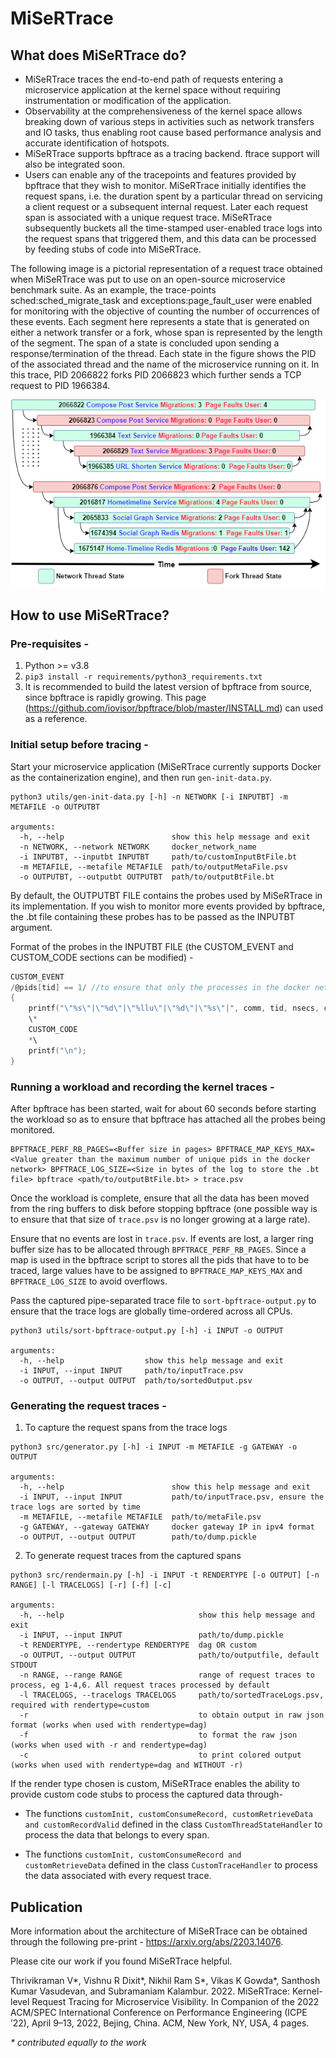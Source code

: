 # MiSeRTrace

## What does MiSeRTrace do?

- MiSeRTrace traces the end-to-end path of requests entering a microservice application at the kernel space without requiring instrumentation or modification of the application. 
- Observability at the comprehensiveness of the kernel space allows breaking down of various steps in activities such as network transfers and IO tasks, thus enabling root cause based performance analysis and accurate identification of hotspots. 
- MiSeRTrace supports bpftrace as a tracing backend. ftrace support will also be integrated soon.
- Users can enable any of the tracepoints and features provided by bpftrace that they wish to monitor. MiSeRTrace initially identifies the request spans, i.e. the duration spent by a particular thread on servicing a client request or a subsequent internal request. Later each request span is associated with a unique request trace. MiSeRTrace subsequently buckets all the time-stamped user-enabled trace logs into the request spans that triggered them, and this data can be processed by feeding stubs of code into MiSeRTrace.

The following image is a pictorial representation of a request trace obtained when MiSeRTrace was put to use on an open-source microservice benchmark suite. As an example, the trace-points sched:sched_migrate_task and exceptions:page_fault_user were enabled for monitoring with the objective of counting the number of occurrences of these events. Each segment here represents a state that is generated on either a network transfer or a fork, whose span is represented by the length of the segment. The span of a state is concluded upon sending a response/termination of the thread. Each state in the figure shows the PID of the associated thread and the name of the microservice running on it. In this trace, PID 2066822 forks PID 2066823 which further sends a TCP request to PID 1966384. 

<p align="center">
<img src="./assets/RequestTrace.png">
</p>

## How to use MiSeRTrace?

### Pre-requisites -

1) Python >= v3.8
2) `pip3 install -r requirements/python3_requirements.txt`
3) It is recommended to build the latest version of bpftrace from source, since bpftrace is rapidly growing. This page (https://github.com/iovisor/bpftrace/blob/master/INSTALL.md) can used as a reference.

### Initial setup before tracing -

Start your microservice application (MiSeRTrace currently supports Docker as the containerization engine), and then run `gen-init-data.py`.

```
python3 utils/gen-init-data.py [-h] -n NETWORK [-i INPUTBT] -m METAFILE -o OUTPUTBT

arguments:
  -h, --help                        show this help message and exit
  -n NETWORK, --network NETWORK     docker_network_name
  -i INPUTBT, --inputbt INPUTBT     path/to/customInputBtFile.bt
  -m METAFILE, --metafile METAFILE  path/to/outputMetaFile.psv
  -o OUTPUTBT, --outputbt OUTPUTBT  path/to/outputBtFile.bt
```

By default, the OUTPUTBT FILE contains the probes used by MiSeRTrace in its implementation. If you wish to monitor more events provided by bpftrace, the .bt file containing these probes has to be passed as the INPUTBT argument.

Format of the probes in the INPUTBT FILE (the CUSTOM_EVENT and CUSTOM_CODE sections can be modified) -

```c
CUSTOM_EVENT
/@pids[tid] == 1/ //to ensure that only the processes in the docker network are traced
{
    printf("\"%s\"|\"%d\"|\"%llu\"|\"%d\"|\"%s\"|", comm, tid, nsecs, cpu, probe);
    \*
    CUSTOM_CODE
    *\
    printf("\n");      
}
```

### Running a workload and recording the kernel traces -

After bpftrace has been started, wait for about 60 seconds before starting the workload so as to ensure that bpftrace has attached all the probes being monitored.

```
BPFTRACE_PERF_RB_PAGES=<Buffer size in pages> BPFTRACE_MAP_KEYS_MAX=<Value greater than the maximum number of unique pids in the docker network> BPFTRACE_LOG_SIZE=<Size in bytes of the log to store the .bt file> bpftrace <path/to/outputBtFile.bt> > trace.psv
```

Once the workload is complete, ensure that all the data has been moved from the ring buffers to disk before stopping bpftrace (one possible way is to ensure that that size of `trace.psv` is no longer growing at a large rate).

Ensure that no events are lost in `trace.psv`. If events are lost, a larger ring buffer size has to be allocated through `BPFTRACE_PERF_RB_PAGES`. Since a map is used in the bpftrace script to stores all the pids that have to to be traced, large values have to be assigned to `BPFTRACE_MAP_KEYS_MAX` and `BPFTRACE_LOG_SIZE` to avoid overflows.

Pass the captured pipe-separated trace file to `sort-bpftrace-output.py` to ensure that the trace logs are globally time-ordered across all CPUs.

```
python3 utils/sort-bpftrace-output.py [-h] -i INPUT -o OUTPUT

arguments:
  -h, --help                  show this help message and exit
  -i INPUT, --input INPUT     path/to/inputTrace.psv
  -o OUTPUT, --output OUTPUT  path/to/sortedOutput.psv

```

### Generating the request traces -

1) To capture the request spans from the trace logs

```
python3 src/generator.py [-h] -i INPUT -m METAFILE -g GATEWAY -o OUTPUT

arguments:
  -h, --help                        show this help message and exit
  -i INPUT, --input INPUT           path/to/inputTrace.psv, ensure the trace logs are sorted by time
  -m METAFILE, --metafile METAFILE  path/to/metaFile.psv
  -g GATEWAY, --gateway GATEWAY     docker gateway IP in ipv4 format
  -o OUTPUT, --output OUTPUT        path/to/dump.pickle
```

2) To generate request traces from the captured spans

```
python3 src/rendermain.py [-h] -i INPUT -t RENDERTYPE [-o OUTPUT] [-n RANGE] [-l TRACELOGS] [-r] [-f] [-c]

arguments:
  -h, --help                              show this help message and exit
  -i INPUT, --input INPUT                 path/to/dump.pickle
  -t RENDERTYPE, --rendertype RENDERTYPE  dag OR custom
  -o OUTPUT, --output OUTPUT              path/to/outputfile, default STDOUT
  -n RANGE, --range RANGE                 range of request traces to process, eg 1-4,6. All request traces processed by default
  -l TRACELOGS, --tracelogs TRACELOGS     path/to/sortedTraceLogs.psv, required with rendertype=custom
  -r                                      to obtain output in raw json format (works when used with rendertype=dag)
  -f                                      to format the raw json (works when used with -r and rendertype=dag)
  -c                                      to print colored output (works when used with rendertype=dag and WITHOUT -r)
```

If the render type chosen is custom, MiSeRTrace enables the ability to provide custom code stubs to process the captured data through-

- The functions `customInit, customConsumeRecord, customRetrieveData and customRecordValid` defined in the class `CustomThreadStateHandler` to process the data that belongs to every span.

- The functions `customInit, customConsumeRecord and customRetrieveData` defined in the class `CustomTraceHandler` to process the data associated with every request trace.

## Publication

More information about the architecture of MiSeRTrace can be obtained through the following pre-print - https://arxiv.org/abs/2203.14076. 

Please cite our work if you found MiSeRTrace helpful.

Thrivikraman V*, Vishnu R Dixit*, Nikhil Ram S*, Vikas K Gowda*, Santhosh Kumar Vasudevan, and Subramaniam Kalambur. 2022. MiSeRTrace: Kernel-level Request Tracing for Microservice Visibility. In Companion of the 2022 ACM/SPEC International Conference on Performance Engineering (ICPE ’22), April 9–13, 2022, Bejing, China. ACM, New York, NY, USA, 4 pages.

*\* contributed equally to the work*

<!-- - Record idle-always-running PIDS of the application
- Record IPs of the running containers
- The resulting file should be in the format should be in the format : `PID Container_Name Container_IP Container_Hash` separated by whitespace

- `trace-cmd record -e sched_switch -e sched_process_exit -e sched_process_fork -e sys_enter_sendto -e sys_exit_sendto -e inet_sock_set_state -e tcp_probe -e sys_enter_recvfrom -e sys_exit_recvfrom -e tcp_rcv_space_adjust -e sys_enter_sendmsg -e sys_exit_sendmsg -e sys_enter_write -e sys_exit_write -e sys_enter_read -e sys_exit_read -e sys_enter_recvmsg -e sys_exit_recvmsg -O norecord-cmd -O norecord-tgid -O event-fork -O function-fork $(get-all-pids socialnetwork_default | awk '{print
f "-P "$1" "}') -C global -c`
- Wait for the alert "Press Ctrl C to stop recording"
- Run the application workload in parallel
- Halt the trace record (with Ctrl C)

```shell
trace-cmd report -R -i <path to trace.dat> | grep -vEi "^cpu" | sed -E 's/,\s*/,/g' > report.txt
``` -->
